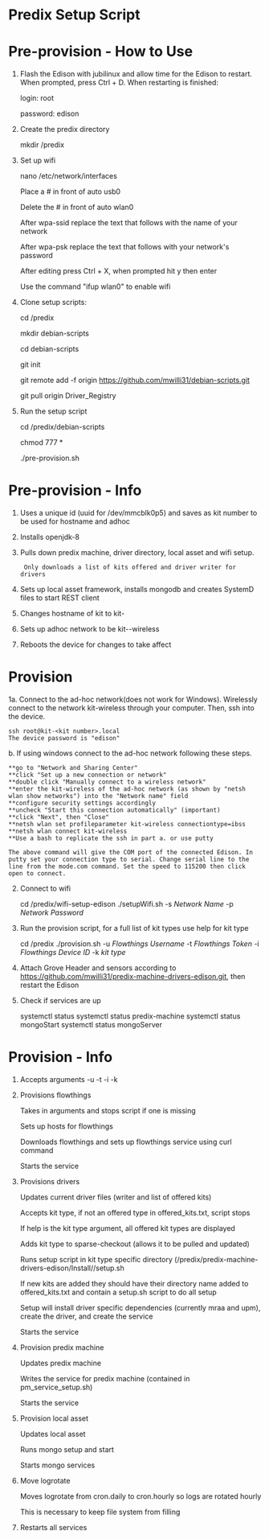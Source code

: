 # Predix Setup Script
# Pre-provision - How to Use
 
1. Flash the Edison with jubilinux and allow time for the Edison to restart. When prompted, press Ctrl + D. When restarting is finished:

	login: root
	
	password: edison

2. Create the predix directory
		
	mkdir /predix

3. Set up wifi
	
	nano /etc/network/interfaces
	
	Place a # in front of auto usb0
	
	Delete the # in front of auto wlan0
	
	After wpa-ssid replace the text that follows with the name of your network
	
	After wpa-psk replace the text that follows with your network's password
	
	After editing press Ctrl + X, when prompted hit y then enter
	
	Use the command "ifup wlan0" to enable wifi
		
4. Clone setup scripts:
	
	cd /predix
	
	mkdir debian-scripts
	
	cd debian-scripts
	
	git init
	
	git remote add -f origin https://github.com/mwilli31/debian-scripts.git
	
	git pull origin Driver_Registry

5. Run the setup script
		
	cd /predix/debian-scripts
	
	chmod 777 *
	
	./pre-provision.sh

# Pre-provision - Info

1. Uses a unique id (uuid for /dev/mmcblk0p5) and saves as kit number to be used for hostname and adhoc

2. Installs openjdk-8

3. Pulls down predix machine, driver directory, local asset and wifi setup.

		Only downloads a list of kits offered and driver writer for drivers

4. Sets up local asset framework, installs mongodb and creates SystemD files to start REST client

5. Changes hostname of kit to kit-<kit number>

6. Sets up adhoc network to be kit-<kit number>-wireless

7. Reboots the device for changes to take affect

# Provision
	
1a. Connect to the ad-hoc network(does not work for Windows). Wirelessly connect to the network kit-wireless through your computer. Then, ssh into the device.
	
	ssh root@kit-<kit number>.local
	The device password is "edison"
	
b. If using windows connect to the ad-hoc network following these steps.
		
	**go to "Network and Sharing Center"
	**click "Set up a new connection or network"
	**double click "Manually connect to a wireless network"
	**enter the kit-wireless of the ad-hoc network (as shown by "netsh wlan show networks") into the "Network name" field
	**configure security settings accordingly
	**uncheck "Start this connection automatically" (important)
	**click "Next", then "Close"
	**netsh wlan set profileparameter kit-wireless connectiontype=ibss
	**netsh wlan connect kit-wireless
	**Use a bash to replicate the ssh in part a. or use putty 

	The above command will give the COM port of the connected Edison. In putty set your connection type to serial. Change serial line to the line from the mode.com command. Set the speed to 115200 then click open to connect.

2. Connect to wifi

	cd /predix/wifi-setup-edison
	./setupWifi.sh -s *Network Name* -p *Network Password*

3. Run the provision script, for a full list of kit types use help for kit type

	cd /predix
	./provision.sh -u *Flowthings Username* -t *Flowthings Token* -i *Flowthings Device ID* -k *kit type*


4. Attach Grove Header and sensors according to https://github.com/mwilli31/predix-machine-drivers-edison.git, then restart the Edison

5. Check if services are up

	systemctl status <kit specific service>
	systemctl status predix-machine
	systemctl status mongoStart
	systemctl status mongoServer
		
# Provision - Info

1. Accepts arguments -u <flowthings username> -t <flowthings track token> -i <flowthings track id> -k <kit type>

2. Provisions flowthings

	Takes in arguments and stops script if one is missing
		
	Sets up hosts for flowthings
		
	Downloads flowthings and sets up flowthings service using curl command

	Starts the service

3. Provisions drivers
	
	Updates current driver files (writer and list of offered kits)
		
	Accepts kit type, if not an offered type in offered_kits.txt, script stops
		
	If help is the kit type argument, all offered kit types are displayed
		
	Adds kit type to sparse-checkout (allows it to be pulled and updated)
		
	Runs setup script in kit type specific directory (/predix/predix-machine-drivers-edison/Install/<kit type>/setup.sh

	If new kits are added they should have their directory name added to offered_kits.txt and contain a setup.sh script to do all setup

	Setup will install driver specific dependencies (currently mraa and upm), create the driver, and create the service

	Starts the service

4. Provision predix machine

	Updates predix machine
		
	Writes the service for predix machine (contained in pm_service_setup.sh)

	Starts the service

5. Provision local asset
		
	Updates local asset
	
	Runs mongo setup and start

	Starts mongo services

6. Move logrotate

	Moves logrotate from cron.daily to cron.hourly so logs are rotated hourly

	This is necessary to keep file system from filling

7. Restarts all services